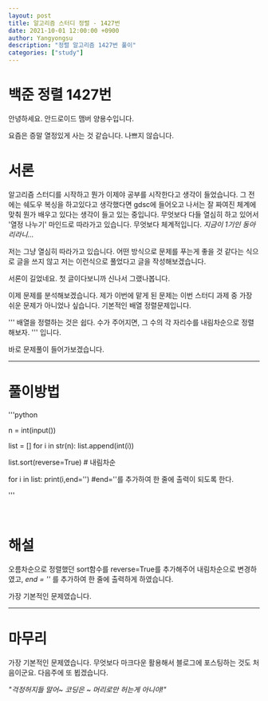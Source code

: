 ```yaml
---
layout: post
title: 알고리즘 스터디 정렬 - 1427번
date: 2021-10-01 12:00:00 +0900
author: Yangyongsu
description: "정렬 알고리즘 1427번 풀이"
categories: ["study"]
---
```


# 백준 정렬 1427번

안녕하세요. 안드로이드 맴버 양용수입니다. <br>

요즘은 증말 열정있게 사는 것 같습니다. 나쁘지 않습니다.

# 서론

알고리즘 스터디를 시작하고 뭔가 이제야 공부를 시작한다고 생각이 들었습니다. 그 전에는 쉐도우 복싱을 하고있다고 생각했다면 gdsc에 들어오고 나서는 잘 짜여진 체계에 맞춰 뭔가 배우고 있다는 생각이 들고 있는 중입니다. 
무엇보다 다들 열심히 하고 있어서 '열정 나누기' 마인드로 따라가고 있습니다. 
무엇보다 체계적입니다. *지금이 1기인 동아리라니...*

저는 그냥 열심히 따라가고 있습니다. 어떤 방식으로 문제를 푸는게 좋을 것 같다는 식으로 글을 쓰지 않고 저는 이런식으로 풀었다고 글을 작성해보겠습니다.

서론이 길었네요. 첫 글이다보니까 신나서 그랬나봅니다.

이제 문제를 분석해보겠습니다. 제가 이번에 맡게 된 문제는 이번 스터디 과제 중 가장 쉬운 문제가 아니었나 싶습니다.
기본적인 배열 정렬문제입니다.

'''
배열을 정렬하는 것은 쉽다. 수가 주어지면, 그 수의 각 자리수를 내림차순으로 정렬해보자.
'''
입니다.

바로 문제풀이 들어가보겠습니다.

 * * *

# 풀이방법

'''python

n = int(input())
 
list = []
for i in str(n):
    list.append(int(i))


list.sort(reverse=True)     # 내림차순
 
for i in list:
    print(i,end='')         #end=''를 추가하여 한 줄에 출력이 되도록 한다.

'''

<br>

# 해설

오름차순으로 정렬했던 sort함수를 reverse=True를 추가해주어 내림차순으로 변경하였고,
 *end = ''* 를 추가하여 한 줄에 출력하게 하였습니다.

 가장 기본적인 문제였습니다.

* * *

 # 마무리
가장 기본적인 문제였습니다. 무엇보다 마크다운 활용해서 블로그에 포스팅하는 것도 처음이군요. 다음주에 또 뵙겠습니다. 

*"걱정허지들 말어~ 코딩은 ~ 머리로만 허는게 아니야!"*